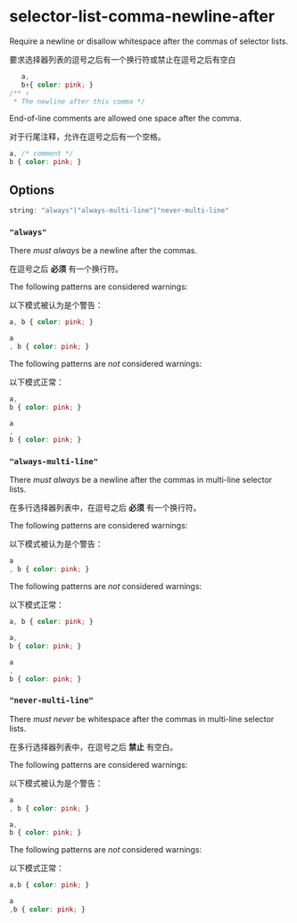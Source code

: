 # selector-list-comma-newline-after

Require a newline or disallow whitespace after the commas of selector lists.

要求选择器列表的逗号之后有一个换行符或禁止在逗号之后有空白

```css
   a,
   b↑{ color: pink; }
/** ↑
 * The newline after this comma */
```

End-of-line comments are allowed one space after the comma.

对于行尾注释，允许在逗号之后有一个空格。

```css
a, /* comment */
b { color: pink; }
```

## Options

```js
string: "always"|"always-multi-line"|"never-multi-line"
```

### `"always"`

There *must always* be a newline after the commas.

在逗号之后 **必须** 有一个换行符。

The following patterns are considered warnings:

以下模式被认为是个警告：

```css
a, b { color: pink; }
```

```css
a
, b { color: pink; }
```

The following patterns are *not* considered warnings:

以下模式正常：

```css
a,
b { color: pink; }
```

```css
a
,
b { color: pink; }
```

### `"always-multi-line"`

There *must always* be a newline after the commas in multi-line selector lists.

在多行选择器列表中，在逗号之后 **必须** 有一个换行符。

The following patterns are considered warnings:

以下模式被认为是个警告：

```css
a
, b { color: pink; }
```

The following patterns are *not* considered warnings:

以下模式正常：

```css
a, b { color: pink; }
```

```css
a,
b { color: pink; }
```

```css
a
,
b { color: pink; }
```

### `"never-multi-line"`

There *must never* be whitespace after the commas in multi-line selector lists.

在多行选择器列表中，在逗号之后 **禁止** 有空白。

The following patterns are considered warnings:

以下模式被认为是个警告：

```css
a
, b { color: pink; }
```

```css
a,
b { color: pink; }
```

The following patterns are *not* considered warnings:

以下模式正常：

```css
a,b { color: pink; }
```

```css
a
,b { color: pink; }
```
